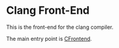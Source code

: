 # Clang Front-End

This is the front-end for the clang compiler.

The main entry point is [CFrontend](cFrontend.ml).
